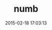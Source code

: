 ---
layout: post
title:  "numb"
repo:   "runpaint/numb"
date:   2015-02-18 17:03:13
gemurl: http://github.com/runpaint/numb
---